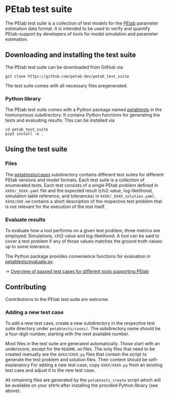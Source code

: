 # PEtab test suite

The PEtab test suite is a collection of test models for the
[PEtab](https://github.com/petab-dev/petab) parameter estimation data format.
It is intended to be used to verify and quantify PEtab-support by developers
of tools for model simulation and parameter estimation.

## Downloading and installing the test suite

The PEtab test suite can be downloaded from GitHub via

    git clone https://github.com/petab-dev/petab_test_suite

The test suite comes with all necessary files pregenerated.


### Python library

The PEtab test suite comes with a Python package named
[petabtests](petabtests) in the homonymous subdirectory.
It contains Python functions for generating the tests and evaluating results.
This can be installed via

    cd petab_test_suite
    pip3 install -e .

## Using the test suite

### Files

The [petabtests/cases](petabtests/cases) subdirectory contains different test suites
for different PEtab versions and model formats.
Each test suite is a collection of enumerated tests.
Each test consists of a single PEtab problem defined in `XXXX/_XXXX.yaml`
file and the expected result (chi2 value, log-likelihood, simulation
table reference, and tolerances) in `XXXX/_XXXX_solution.yaml`.
`XXXX/XXX.md` contains a short description of the respective test
problem that is not relevant for the execution of the test itself.


### Evaluate results

To evaluate how a tool performs on a given test problem, three metrics are
employed: Simulations, chi2 value and log-likelihood. A tool can be said to
cover a test problem if any of those values matches the ground truth values
up to some tolerance.

The Python package provides convenience functions for evaluation in
[petabtests/evaluate.py](petabtests/evaluate.py).

-> [Overview of passed test cases for different tools supporting PEtab](https://github.com/PEtab-dev/PEtab#petab-features-supported-in-different-tools)

## Contributing

Contributions to the PEtab test suite are welcome.

### Adding a new test case

To add a new test case, create a new subdirectory in the respective test suite
directory under `petabtests/cases/`. The subdirectory name should be a
four-digit number, starting with the next available number.

Most files in the test suite are generated automatically. Those start with an
underscore, except for the `README.md` files. The only files that need to be
created manually are the `XXXX/XXXX.py` files that contain the script to
generate the test problem and solution files. Their content should be
self-explanatory For adding a new test case, copy `XXXX/XXXX.py` from an
existing test case and adjust it to the new test case.

All remaining files are generated by the `petabtests_create` script which
will be available on your `$PATH` after installing the provided Python library
(see above).
